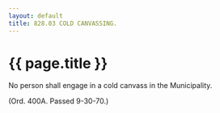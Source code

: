 ```yaml
---
layout: default 
title: 828.03 COLD CANVASSING.
---
```


{{ page.title }}
================

No person shall engage in a cold canvass in the Municipality.

(Ord. 400A. Passed 9-30-70.)
